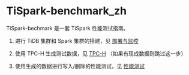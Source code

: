 # TiSpark-benchmark_zh

TiSpark-bechmark 是一套 TiSpark 性能测试指南。

1. 进行 TiDB 集群和 Spark 集群的搭建，见 [部署与监控](./doc/部署.md)


2. 使用 TPC-H 生成测试数据，见 [TPC-H](./doc/TPC-H.md) （如果有现成数据则跳过这一步）


3. 使用生成的数据进行写入/删除的性能测试，见 [性能测试](./doc/性能测试.md)



